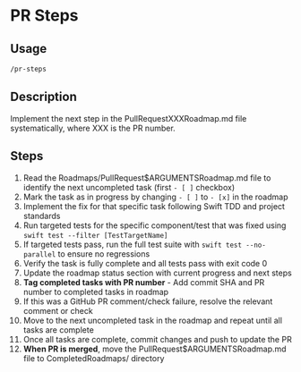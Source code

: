 # PR Steps

## Usage

```txt
/pr-steps
```

## Description

Implement the next step in the PullRequestXXXRoadmap.md file systematically, where XXX is the PR number.

## Steps

1. Read the Roadmaps/PullRequest$ARGUMENTSRoadmap.md file to identify the next uncompleted task (first `- [ ]` checkbox)
2. Mark the task as in progress by changing `- [ ]` to `- [x]` in the roadmap
3. Implement the fix for that specific task following Swift TDD and project standards
4. Run targeted tests for the specific component/test that was fixed using `swift test --filter [TestTargetName]`
5. If targeted tests pass, run the full test suite with `swift test --no-parallel` to ensure no regressions
6. Verify the task is fully complete and all tests pass with exit code 0
7. Update the roadmap status section with current progress and next steps
8. **Tag completed tasks with PR number** - Add commit SHA and PR number to completed tasks in roadmap
9. If this was a GitHub PR comment/check failure, resolve the relevant comment or check
10. Move to the next uncompleted task in the roadmap and repeat until all tasks are complete
11. Once all tasks are complete, commit changes and push to update the PR
12. **When PR is merged**, move the PullRequest$ARGUMENTSRoadmap.md file to CompletedRoadmaps/ directory
